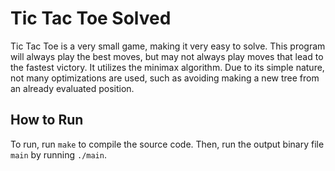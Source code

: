 # Tic Tac Toe Solved

Tic Tac Toe is a very small game, making it very easy to solve. This program will always play the best moves, but may not always play moves that lead to the fastest victory. It utilizes the minimax algorithm. Due to its simple nature, not many optimizations are used, such as avoiding making a new tree from an already evaluated position.

## How to Run

To run, run `make` to compile the source code. Then, run the output binary file `main` by running `./main`.